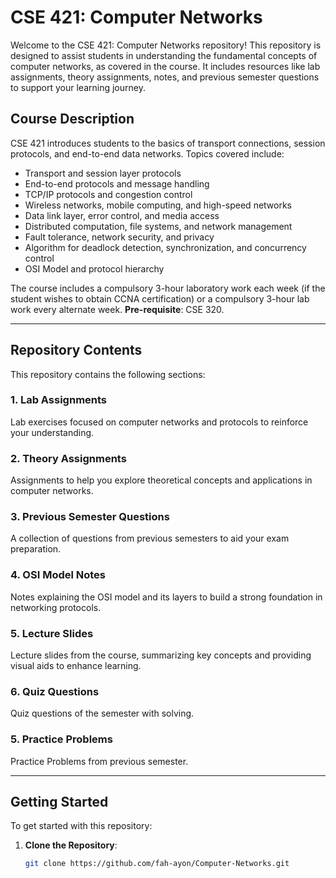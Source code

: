 # CSE 421: Computer Networks

Welcome to the CSE 421: Computer Networks repository! This repository is designed to assist students in understanding the fundamental concepts of computer networks, as covered in the course. It includes resources like lab assignments, theory assignments, notes, and previous semester questions to support your learning journey.

## Course Description
CSE 421 introduces students to the basics of transport connections, session protocols, and end-to-end data networks. Topics covered include:

- Transport and session layer protocols
- End-to-end protocols and message handling
- TCP/IP protocols and congestion control
- Wireless networks, mobile computing, and high-speed networks
- Data link layer, error control, and media access
- Distributed computation, file systems, and network management
- Fault tolerance, network security, and privacy
- Algorithm for deadlock detection, synchronization, and concurrency control
- OSI Model and protocol hierarchy

The course includes a compulsory 3-hour laboratory work each week (if the student wishes to obtain CCNA certification) or a compulsory 3-hour lab work every alternate week. **Pre-requisite**: CSE 320.

---

## Repository Contents
This repository contains the following sections:

### 1. **Lab Assignments**
Lab exercises focused on computer networks and protocols to reinforce your understanding.

### 2. **Theory Assignments**
Assignments to help you explore theoretical concepts and applications in computer networks.

### 3. **Previous Semester Questions**
A collection of questions from previous semesters to aid your exam preparation.

### 4. **OSI Model Notes**
Notes explaining the OSI model and its layers to build a strong foundation in networking protocols.

### 5. **Lecture Slides**
Lecture slides from the course, summarizing key concepts and providing visual aids to enhance learning.

### 6. **Quiz Questions**
Quiz questions of the semester with solving.

### 5. **Practice Problems**
Practice Problems from previous semester.

---

## Getting Started
To get started with this repository:

1. **Clone the Repository**:  
   ```bash
   git clone https://github.com/fah-ayon/Computer-Networks.git
   ```
